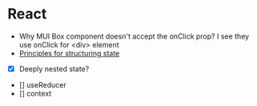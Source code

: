 # React

- Why MUI Box component doesn't accept the onClick prop? I see they use onClick for &lt;div&gt; element
- [Principles for structuring state](https://react.dev/learn/choosing-the-state-structure)
- [x] Deeply nested state? 
- [] useReducer
- [] context